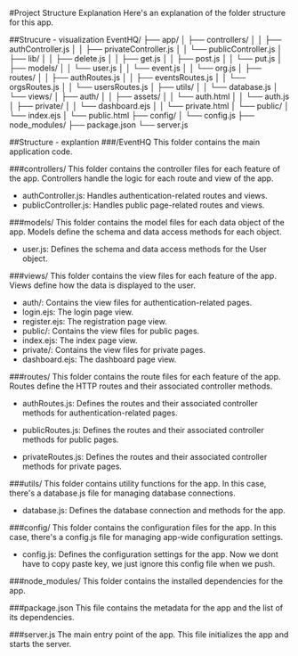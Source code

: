 #Project Structure Explanation
Here's an explanation of the folder structure for this app.

##Strucure - visualization
EventHQ/
├── app/
│ ├── controllers/
│ │ ├── authController.js
│ │ ├── privateController.js
│ │ └── publicController.js
│ ├── lib/
│ │ ├── delete.js
│ │ ├── get.js
│ │ ├── post.js
│ │ └── put.js
│ ├── models/
│ │ └── user.js
│ │ └── event.js
│ │ └── org.js
│ ├── routes/
│ │ ├── authRoutes.js
│ │ ├── eventsRoutes.js
│ │ └── orgsRoutes.js
│ │ └── usersRoutes.js
│ ├── utils/
│ │ └── database.js
│ └── views/
│ ├── auth/
│ │ ├── assets/
│ │ └── auth.html
│ │ └── auth.js
│ ├── private/
│ │ └── dashboard.ejs
│ │ └── private.html
│ └── public/
│ └── index.ejs
│ └── public.html
├── config/
│ └── config.js
├── node_modules/
├── package.json
└── server.js

##Structure - explantion
###/EventHQ
This folder contains the main application code.

###controllers/
This folder contains the controller files for each feature of the app. Controllers handle the logic for each route and view of the app.

- authController.js: Handles authentication-related routes and views.
- publicController.js: Handles public page-related routes and views.

###models/
This folder contains the model files for each data object of the app. Models define the schema and data access methods for each object.

- user.js: Defines the schema and data access methods for the User object.

###views/
This folder contains the view files for each feature of the app. Views define how the data is displayed to the user.

- auth/: Contains the view files for authentication-related pages.
- login.ejs: The login page view.
- register.ejs: The registration page view.
- public/: Contains the view files for public pages.
- index.ejs: The index page view.
- private/: Contains the view files for private pages.
- dashboard.ejs: The dashboard page view.

###routes/
This folder contains the route files for each feature of the app. Routes define the HTTP routes and their associated controller methods.

- authRoutes.js: Defines the routes and their associated controller methods for authentication-related pages.

- publicRoutes.js: Defines the routes and their associated controller methods for public pages.
- privateRoutes.js: Defines the routes and their associated controller methods for private pages.

###utils/
This folder contains utility functions for the app. In this case, there's a database.js file for managing database connections.

- database.js: Defines the database connection and methods for the app.

###config/
This folder contains the configuration files for the app. In this case, there's a config.js file for managing app-wide configuration settings.

- config.js: Defines the configuration settings for the app. Now we dont have to copy paste key, we just ignore this config file when we push.

###node_modules/
This folder contains the installed dependencies for the app.

###package.json
This file contains the metadata for the app and the list of its dependencies.

###server.js
The main entry point of the app. This file initializes the app and starts the server.
